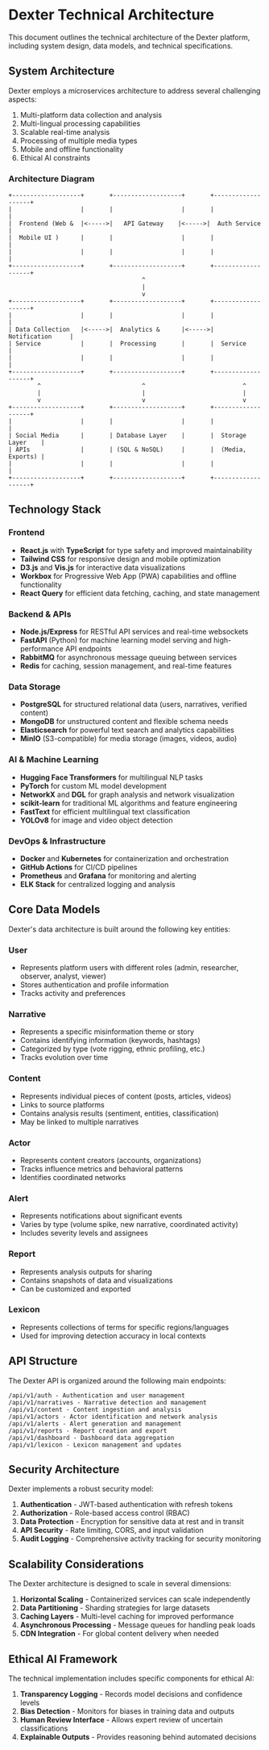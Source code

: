 # Dexter Technical Architecture

This document outlines the technical architecture of the Dexter platform, including system design, data models, and technical specifications.

## System Architecture

Dexter employs a microservices architecture to address several challenging aspects:

1. Multi-platform data collection and analysis
2. Multi-lingual processing capabilities
3. Scalable real-time analysis
4. Processing of multiple media types
5. Mobile and offline functionality
6. Ethical AI constraints

### Architecture Diagram

```
+-------------------+       +-------------------+       +-------------------+
|                   |       |                   |       |                   |
|  Frontend (Web &  |<----->|   API Gateway    |<----->|  Auth Service     |
|  Mobile UI )      |       |                   |       |                   |
|                   |       |                   |       |                   |
+-------------------+       +-------------------+       +-------------------+
                                     ^
                                     |
                                     v
+-------------------+       +-------------------+       +-------------------+
|                   |       |                   |       |                   |
| Data Collection   |<----->|  Analytics &      |<----->|  Notification     |
| Service           |       |  Processing       |       |  Service          |
|                   |       |                   |       |                   |
+-------------------+       +-------------------+       +-------------------+
        ^                            ^                           ^
        |                            |                           |
        v                            v                           v
+-------------------+       +-------------------+       +-------------------+
|                   |       |                   |       |                   |
| Social Media      |       | Database Layer    |       |  Storage Layer    |
| APIs              |       | (SQL & NoSQL)     |       |  (Media, Exports) |
|                   |       |                   |       |                   |
+-------------------+       +-------------------+       +-------------------+
```

## Technology Stack

### Frontend
- **React.js** with **TypeScript** for type safety and improved maintainability
- **Tailwind CSS** for responsive design and mobile optimization
- **D3.js** and **Vis.js** for interactive data visualizations 
- **Workbox** for Progressive Web App (PWA) capabilities and offline functionality
- **React Query** for efficient data fetching, caching, and state management

### Backend & APIs
- **Node.js/Express** for RESTful API services and real-time websockets
- **FastAPI** (Python) for machine learning model serving and high-performance API endpoints
- **RabbitMQ** for asynchronous message queuing between services
- **Redis** for caching, session management, and real-time features

### Data Storage
- **PostgreSQL** for structured relational data (users, narratives, verified content)
- **MongoDB** for unstructured content and flexible schema needs
- **Elasticsearch** for powerful text search and analytics capabilities
- **MinIO** (S3-compatible) for media storage (images, videos, audio)

### AI & Machine Learning
- **Hugging Face Transformers** for multilingual NLP tasks
- **PyTorch** for custom ML model development
- **NetworkX** and **DGL** for graph analysis and network visualization
- **scikit-learn** for traditional ML algorithms and feature engineering
- **FastText** for efficient multilingual text classification
- **YOLOv8** for image and video object detection

### DevOps & Infrastructure
- **Docker** and **Kubernetes** for containerization and orchestration
- **GitHub Actions** for CI/CD pipelines
- **Prometheus** and **Grafana** for monitoring and alerting
- **ELK Stack** for centralized logging and analysis

## Core Data Models

Dexter's data architecture is built around the following key entities:

### User
- Represents platform users with different roles (admin, researcher, observer, analyst, viewer)
- Stores authentication and profile information
- Tracks activity and preferences

### Narrative
- Represents a specific misinformation theme or story
- Contains identifying information (keywords, hashtags)
- Categorized by type (vote rigging, ethnic profiling, etc.)
- Tracks evolution over time

### Content
- Represents individual pieces of content (posts, articles, videos)
- Links to source platforms
- Contains analysis results (sentiment, entities, classification)
- May be linked to multiple narratives

### Actor
- Represents content creators (accounts, organizations)
- Tracks influence metrics and behavioral patterns
- Identifies coordinated networks

### Alert
- Represents notifications about significant events
- Varies by type (volume spike, new narrative, coordinated activity)
- Includes severity levels and assignees

### Report
- Represents analysis outputs for sharing
- Contains snapshots of data and visualizations
- Can be customized and exported

### Lexicon
- Represents collections of terms for specific regions/languages
- Used for improving detection accuracy in local contexts

## API Structure

The Dexter API is organized around the following main endpoints:

```
/api/v1/auth - Authentication and user management
/api/v1/narratives - Narrative detection and management
/api/v1/content - Content ingestion and analysis
/api/v1/actors - Actor identification and network analysis
/api/v1/alerts - Alert generation and management
/api/v1/reports - Report creation and export
/api/v1/dashboard - Dashboard data aggregation
/api/v1/lexicon - Lexicon management and updates
```

## Security Architecture

Dexter implements a robust security model:

1. **Authentication** - JWT-based authentication with refresh tokens
2. **Authorization** - Role-based access control (RBAC)
3. **Data Protection** - Encryption for sensitive data at rest and in transit
4. **API Security** - Rate limiting, CORS, and input validation
5. **Audit Logging** - Comprehensive activity tracking for security monitoring

## Scalability Considerations

The Dexter architecture is designed to scale in several dimensions:

1. **Horizontal Scaling** - Containerized services can scale independently
2. **Data Partitioning** - Sharding strategies for large datasets
3. **Caching Layers** - Multi-level caching for improved performance
4. **Asynchronous Processing** - Message queues for handling peak loads
5. **CDN Integration** - For global content delivery when needed

## Ethical AI Framework

The technical implementation includes specific components for ethical AI:

1. **Transparency Logging** - Records model decisions and confidence levels
2. **Bias Detection** - Monitors for biases in training data and outputs
3. **Human Review Interface** - Allows expert review of uncertain classifications
4. **Explainable Outputs** - Provides reasoning behind automated decisions
